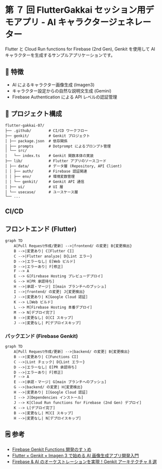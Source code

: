 # 第 ７ 回 FlutterGakkai セッション用デモアプリ - AI キャラクタージェネレーター

Flutter と Cloud Run functions for Firebase (2nd Gen), Genkit を使用して AI キャラクターを生成するサンプルアプリケーションです。

## 🌟 特徴

- AI によるキャラクター画像生成 (Imagen3)
- キャラクター設定からの自然な説明文生成 (Gemini)
- Firebase Authentication による API レベルの認証管理

## 📁 プロジェクト構成

```plain
flutter-gakkai-07/
├── .github/        # CI/CD ワークフロー
├── genkit/         # Genkit プロジェクト
│ ├── package.json  # 依存関係
│ ├── prompts       # Dotprompt によるプロンプト管理
│ └── src/
│   └── index.ts    # Genkit 関数本体の実装
├── lib/            # Flutter アプリのソースコード
│ ├── data/         # データ層 (Repository, API Client)
│ │ ├── auth/       # Firebase 認証関連
│ │ ├── env/        # 環境変数管理
│ │ └── genkit/     # Genkit API 通信
│ ├── ui/           # UI 層
│ └── usecase/      # ユースケース層
└── ...
```

## CI/CD

## フロントエンド (Flutter)

```mermaid
graph TD
    A[Pull Request作成/更新] -->|frontend/ の変更| B{変更検出}
    B -->|変更あり| C[Flutter CI]
    C -->|Flutter analyze| D{Lint エラー}
    D -->|エラーなし| E[Web ビルド]
    D -->|エラーあり| F[修正]
    F --> A
    E --> G[Firebase Hosting プレビューデプロイ]
    G --> H[PR 承認待ち]
    H -->|承認・マージ| I[main ブランチへのプッシュ]
    I -->|frontend/ の変更| J{変更検出}
    J -->|変更あり| K[Google Cloud 認証]
    K --> L[Web ビルド]
    L --> M[Firebase Hosting 本番デプロイ]
    M --> N[デプロイ完了]
    B -->|変更なし| O[CI スキップ]
    J -->|変更なし| P[デプロイスキップ]
```

### バックエンド (Firebase Genkit)

```mermaid
graph TD
    A[Pull Request作成/更新] -->|backend/ の変更| B{変更検出}
    B -->|変更あり| C[Functions CI]
    C -->|Lint チェック| D{Lint エラー}
    D -->|エラーなし| E[PR 承認待ち]
    D -->|エラーあり| F[修正]
    F --> A
    E -->|承認・マージ| G[main ブランチへのプッシュ]
    G -->|backend/ の変更| H{変更検出}
    H -->|変更あり| I[Google Cloud 認証]
    I --> J[Dependencies インストール]
    J --> K[Cloud Run functions for Firebase (2nd Gen) デプロイ]
    K --> L[デプロイ完了]
    B -->|変更なし| M[CI スキップ]
    H -->|変更なし| N[デプロイスキップ]
```

## 🗒️ 参考

- [Firebase Genkit Functions 開発のすゝめ](https://zenn.dev/nozomi_cobo/articles/genkit-emulator-suite)
- [Flutter × Genkit × Imagen 3 で始める AI 画像生成アプリ開発入門](https://zenn.dev/nozomi_cobo/articles/flutter-genkit-imagen)
- [Firebase & AI のオーケストレーションを実現！Genkit アーキテクチャ 8 選](https://zenn.dev/nozomi_cobo/articles/genkit-architecture)
